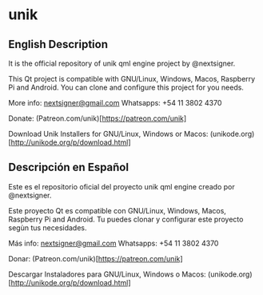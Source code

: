 # unik

## English Description

It is the official repository of unik qml engine project by @nextsigner.


This Qt project is compatible with GNU/Linux, Windows, Macos, Raspberry Pi and Android. You can clone and configure this project for you needs.

More info: nextsigner@gmail.com
Whatsapps: +54 11 3802 4370

Donate: (Patreon.com/unik)[https://patreon.com/unik]

Download Unik Installers for GNU/Linux, Windows or Macos: (unikode.org)[http://unikode.org/p/download.html]

## Descripción en Español
Este es el repositorio oficial del proyecto unik qml engine creado por @nextsigner.

Este proyecto Qt es compatible con GNU/Linux, Windows, Macos, Raspberry Pi and Android. Tu puedes clonar y configurar este proyecto segùn tus necesidades.

Más info: nextsigner@gmail.com
Whatsapps: +54 11 3802 4370

Donar: (Patreon.com/unik)[https://patreon.com/unik]

Descargar Instaladores para GNU/Linux, Windows o Macos: (unikode.org)[http://unikode.org/p/download.html]

